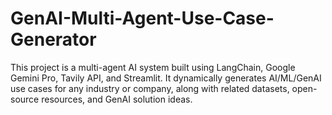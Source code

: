 # GenAI-Multi-Agent-Use-Case-Generator
This project is a multi-agent AI system built using LangChain, Google Gemini Pro, Tavily API, and Streamlit. It dynamically generates AI/ML/GenAI use cases for any industry or company, along with related datasets, open-source resources, and GenAI solution ideas.
